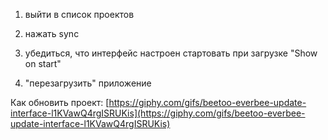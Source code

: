 1. выйти в список проектов

2. нажать sync

3. убедиться, что интерфейс настроен стартовать при загрузке "Show on start"

3. "перезагрузить" приложение



Как обновить проект: [https://giphy.com/gifs/beetoo-everbee-update-interface-l1KVawQ4rgISRUKis](https://giphy.com/gifs/beetoo-everbee-update-interface-l1KVawQ4rgISRUKis)

